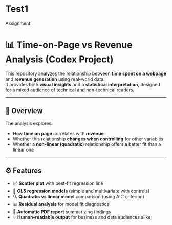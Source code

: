 # Test1
Assignment
# 📊 Time-on-Page vs Revenue Analysis (Codex Project)

This repository analyzes the relationship between **time spent on a webpage** and **revenue generation** using real-world data.  
It provides both **visual insights** and a **statistical interpretation**, designed for a mixed audience of technical and non-technical readers.

---

## 🧠 Overview
The analysis explores:
- How **time on page** correlates with **revenue**
- Whether this relationship **changes when controlling** for other variables
- Whether a **non-linear (quadratic)** relationship offers a better fit than a linear one

---

## ⚙️ Features
- 📈 **Scatter plot** with best-fit regression line  
- 🧮 **OLS regression models** (simple and multivariate with controls)  
- 🔍 **Quadratic vs linear model** comparison (using AIC criterion)  
- 📊 **Residual analysis** for model fit diagnostics  
- 🧾 **Automatic PDF report** summarizing findings  
- 💡 **Human-readable output** for business and data audiences alike
